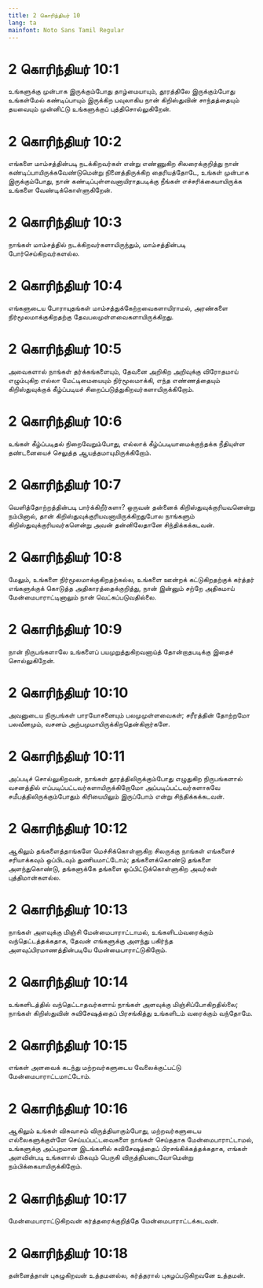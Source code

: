 ```yaml
---
title: 2 கொரிந்தியர் 10
lang: ta
mainfont: Noto Sans Tamil Regular
---
```


# 2 கொரிந்தியர் 10:1

உங்களுக்கு முன்பாக இருக்கும்போது தாழ்மையாயும், தூரத்திலே இருக்கும்போது உங்கள்மேல் கண்டிப்பாயும் இருக்கிற பவுலாகிய நான் கிறிஸ்துவின் சாந்தத்தையும் தயவையும் முன்னிட்டு உங்களுக்குப் புத்திசொல்லுகிறேன்.

# 2 கொரிந்தியர் 10:2

எங்களை மாம்சத்தின்படி நடக்கிறவர்கள் என்று எண்ணுகிற சிலரைக்குறித்து நான் கண்டிப்பாயிருக்கவேண்டுமென்று நினைத்திருக்கிற தைரியத்தோடே, உங்கள் முன்பாக இருக்கும்போது, நான் கண்டிப்புள்ளவனாயிராதபடிக்கு நீங்கள் எச்சரிக்கையாயிருக்க உங்களை வேண்டிக்கொள்ளுகிறேன்.

# 2 கொரிந்தியர் 10:3

நாங்கள் மாம்சத்தில் நடக்கிறவர்களாயிருந்தும், மாம்சத்தின்படி போர்செய்கிறவர்களல்ல.

# 2 கொரிந்தியர் 10:4

எங்களுடைய போராயுதங்கள் மாம்சத்துக்கேற்றவைகளாயிராமல், அரண்களை நிர்மூலமாக்குகிறதற்கு தேவபலமுள்ளவைகளாயிருக்கிறது.

# 2 கொரிந்தியர் 10:5

அவைகளால் நாங்கள் தர்க்கங்களையும், தேவனை அறிகிற அறிவுக்கு விரோதமாய் எழும்புகிற எல்லா மேட்டிமையையும் நிர்மூலமாக்கி, எந்த எண்ணத்தையும் கிறிஸ்துவுக்குக் கீழ்ப்படியச் சிறைப்படுத்துகிறவர்களாயிருக்கிறோம்.

# 2 கொரிந்தியர் 10:6

உங்கள் கீழ்ப்படிதல் நிறைவேறும்போது, எல்லாக் கீழ்ப்படியாமைக்குந்தக்க நீதியுள்ள தண்டனையைச் செலுத்த ஆயத்தமாயுமிருக்கிறோம்.

# 2 கொரிந்தியர் 10:7

வெளித்தோற்றத்தின்படி பார்க்கிறீர்களா? ஒருவன் தன்னைக் கிறிஸ்துவுக்குரியவனென்று நம்பினால், தான் கிறிஸ்துவுக்குரியவனாயிருக்கிறதுபோல நாங்களும் கிறிஸ்துவுக்குரியவர்களென்று அவன் தன்னிலேதானே சிந்திக்கக்கடவன்.

# 2 கொரிந்தியர் 10:8

மேலும், உங்களை நிர்மூலமாக்குகிறதற்கல்ல, உங்களை ஊன்றக் கட்டுகிறதற்குக் கர்த்தர் எங்களுக்குக் கொடுத்த அதிகாரத்தைக்குறித்து, நான் இன்னும் சற்றே அதிகமாய் மேன்மைபாராட்டினாலும் நான் வெட்கப்படுவதில்லை.

# 2 கொரிந்தியர் 10:9

நான் நிருபங்களாலே உங்களைப் பயமுறுத்துகிறவனாய்த் தோன்றாதபடிக்கு இதைச் சொல்லுகிறேன்.

# 2 கொரிந்தியர் 10:10

அவனுடைய நிருபங்கள் பாரயோசனையும் பலமுமுள்ளவைகள்; சரீரத்தின் தோற்றமோ பலவீனமும், வசனம் அற்பமுமாயிருக்கிறதென்கிறார்களே.

# 2 கொரிந்தியர் 10:11

அப்படிச் சொல்லுகிறவன், நாங்கள் தூரத்திலிருக்கும்போது எழுதுகிற நிருபங்களால் வசனத்தில் எப்படிப்பட்டவர்களாயிருக்கிறோமோ அப்படிப்பட்டவர்களாகவே சமீபத்திலிருக்கும்போதும் கிரியையிலும் இருப்போம் என்று சிந்திக்கக்கடவன்.

# 2 கொரிந்தியர் 10:12

ஆகிலும் தங்களைத்தாங்களே மெச்சிக்கொள்ளுகிற சிலருக்கு நாங்கள் எங்களைச் சரியாக்கவும் ஒப்பிடவும் துணியமாட்டோம்; தங்களைக்கொண்டு தங்களை அளந்துகொண்டு, தங்களுக்கே தங்களை ஒப்பிட்டுக்கொள்ளுகிற அவர்கள் புத்திமான்களல்ல.

# 2 கொரிந்தியர் 10:13

நாங்கள் அளவுக்கு மிஞ்சி மேன்மைபாராட்டாமல், உங்களிடம்வரைக்கும் வந்தெட்டத்தக்கதாக, தேவன் எங்களுக்கு அளந்து பகிர்ந்த அளவுப்பிரமாணத்தின்படியே மேன்மைபாராட்டுகிறோம்.

# 2 கொரிந்தியர் 10:14

உங்களிடத்தில் வந்தெட்டாதவர்களாய் நாங்கள் அளவுக்கு மிஞ்சிப்போகிறதில்லை; நாங்கள் கிறிஸ்துவின் சுவிசேஷத்தைப் பிரசங்கித்து உங்களிடம் வரைக்கும் வந்தோமே.

# 2 கொரிந்தியர் 10:15

எங்கள் அளவைக் கடந்து மற்றவர்களுடைய வேலைக்குட்பட்டு மேன்மைபாராட்டமாட்டோம்.

# 2 கொரிந்தியர் 10:16

ஆகிலும் உங்கள் விசுவாசம் விருத்தியாகும்போது, மற்றவர்களுடைய எல்லைகளுக்குள்ளே செய்யப்பட்டவைகளை நாங்கள் செய்ததாக மேன்மைபாராட்டாமல், உங்களுக்கு அப்புறமான இடங்களில் சுவிசேஷத்தைப் பிரசங்கிக்கத்தக்கதாக, எங்கள் அளவின்படி உங்களால் மிகவும் பெருகி விருத்தியடைவோமென்று நம்பிக்கையாயிருக்கிறோம்.

# 2 கொரிந்தியர் 10:17

மேன்மைபாராட்டுகிறவன் கர்த்தரைக்குறித்தே மேன்மைபாராட்டக்கடவன்.

# 2 கொரிந்தியர் 10:18

தன்னைத்தான் புகழுகிறவன் உத்தமனல்ல, கர்த்தரால் புகழப்படுகிறவனே உத்தமன்.


